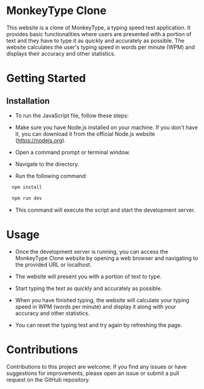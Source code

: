 # MonkeyType Clone

This website is a clone of MonkeyType, a typing speed test application. It provides basic functionalities where users are presented with a portion of text and they have to type it as quickly and accurately as possible. The website calculates the user's typing speed in words per minute (WPM) and displays their accuracy and other statistics.

# Getting Started

## Installation

-   To run the JavaScript file, follow these steps:

-   Make sure you have Node.js installed on your machine. If you don't have it, you can download it from the official Node.js website (https://nodejs.org).

-   Open a command prompt or terminal window.

-   Navigate to the directory.

-   Run the following command:

```bash
  npm install
```

```bash
  npm run dev
```

-   This command will execute the script and start the development server.

# Usage

-   Once the development server is running, you can access the MonkeyType Clone website by opening a web browser and navigating to the provided URL or localhost.

-   The website will present you with a portion of text to type.

-   Start typing the text as quickly and accurately as possible.

-   When you have finished typing, the website will calculate your typing speed in WPM (words per minute) and display it along with your accuracy and other statistics.

-   You can reset the typing test and try again by refreshing the page.

# Contributions

Contributions to this project are welcome. If you find any issues or have suggestions for improvements, please open an issue or submit a pull request on the GitHub repository.
